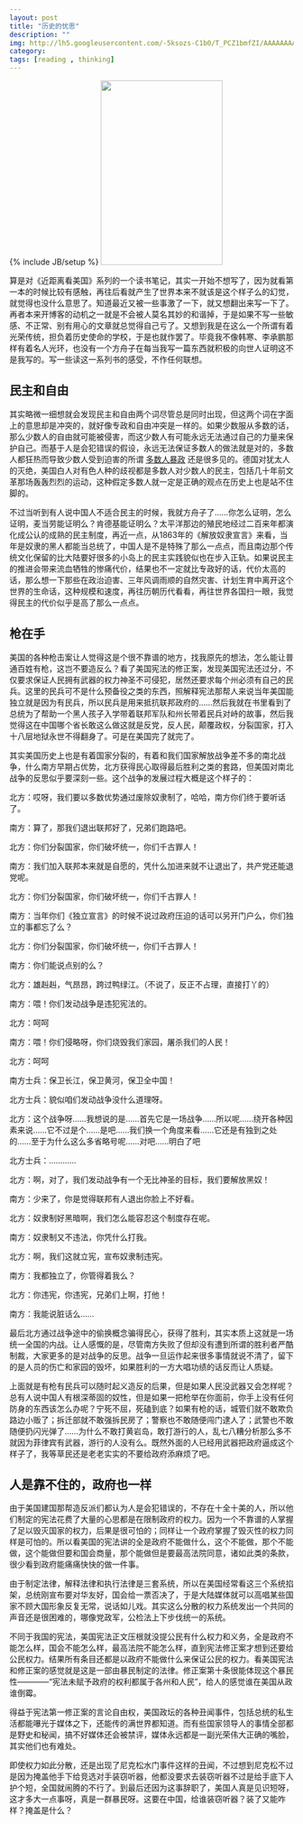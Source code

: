 ```yaml
---
layout: post
title: "历史的忧思"
description: ""
img: http://lh5.googleusercontent.com/-5ksozs-C1b0/T_PCZ1bmfZI/AAAAAAAAAUc/t1Rnu1XvwiE/s447/s1688308.jpg
category: 
tags: [reading , thinking]
---
```

{% include JB/setup %}
<img src="http://lh5.googleusercontent.com/-5ksozs-C1b0/T_PCZ1bmfZI/AAAAAAAAAUc/t1Rnu1XvwiE/s447/s1688308.jpg" alt="" style="height:327px;width:216px">
<p>
	算是对《近距离看美国》系列的一个读书笔记，其实一开始不想写了，因为就看第一本的时候比较有感触，再往后看就产生了世界本来不就该是这个样子么的幻觉，就觉得也没什么意思了。知道最近又被一些事激了一下，就又想翻出来写一下了。再者本来开博客的动机之一就是不会被人莫名其妙的和谐掉，于是如果不写一些敏感、不正常、别有用心的文章就总觉得自己亏了。又想到我是在这么一个所谓有着光荣传统，担负着历史使命的学校，于是也就作罢了。毕竟我不像韩寒、李承鹏那样有着名人光环，也没有一个方舟子在每当我写一篇东西就积极的向世人证明这不是我写的。写一些读这一系列书的感受，不作任何联想。
</p>
<h2>民主和自由</h2>
<p>
	其实略微一细想就会发现民主和自由两个词尽管总是同时出现，但这两个词在字面上的意思却是冲突的，就好像专政和自由冲突是一样的。如果少数服从多数的话，那么少数人的自由就可能被侵害，而这少数人有可能永远无法通过自己的力量来保护自己。而基于人是会犯错误的假设，永远无法保证多数人的做法就是对的，多数人都狂热而导致少数人受到迫害的所谓 <a href="http://zh.wikipedia.org/wiki/%E5%A4%9A%E6%95%B8%E4%BA%BA%E6%9A%B4%E6%94%BF">多数人暴政</a>		 还是很多见的。德国对犹太人的灭绝，美国白人对有色人种的歧视都是多数人对少数人的民主，包括几十年前文革那场轰轰烈烈的运动，这种假定多数人就一定是正确的观点在历史上也是站不住脚的。
</p>
<p>
	不过当听到有人说中国人不适合民主的时候，我就方舟子了……你怎么证明，怎么证明，麦当劳能证明么？肯德基能证明么？太平洋那边的殖民地经过二百来年都演化成公认的成熟的民主制度，再近一点，从1863年的《解放奴隶宣言》来看，当年是奴隶的黑人都能当总统了，中国人是不是特殊了那么一点点，而且南边那个传统文化保留的比大陆要好很多的小岛上的民主实践貌似也在步入正轨。如果说民主的推进会带来流血牺牲的惨痛代价，结果也不一定就比专政好的话，代价太高的话，那么想一下那些在政治迫害、三年风调雨顺的自然灾害、计划生育中离开这个世界的生命话，这种规模和速度，再往历朝历代看看，再往世界各国扫一眼，我觉得民主的代价似乎是高了那么一点点。
</p>
<h2>枪在手</h2>
<p>
	美国的各种枪击案让人觉得这是个很不靠谱的地方，找我原先的想法，怎么能让普通百姓有枪，这岂不要造反么？看了美国宪法的修正案，发现美国宪法还过分，不仅要求保证人民拥有武器的权力神圣不可侵犯，居然还要求每个州必须有自己的民兵。这里的民兵可不是什么预备役之类的东西，照解释宪法那帮人来说当年美国能独立就是因为有民兵，所以民兵是用来抵抗联邦政府的……然后我就在书里看到了总统为了帮助一个黑人孩子入学带着联邦军队和州长带着民兵对峙的故事，然后我觉得这在中国哪个省长敢这么做这就是反党，反人民，颠覆政权，分裂国家，打入十八层地狱永世不得翻身了。可是在美国完了就完了。
</p>
<p>
	其实美国历史上也是有着国家分裂的，有着和我们国家解放战争差不多的南北战争，什么南方早期占优势，北方获得民心取得最后胜利之类的套路，但美国对南北战争的反思似乎要深刻一些。这个战争的发展过程大概是这个样子的：
</p>
<p>
	北方：哎呀，我们要以多数优势通过废除奴隶制了，哈哈，南方你们终于要听话了。
</p>
<p>
	南方：算了，那我们退出联邦好了，兄弟们跑路吧。
</p>
<p>
	北方：你们分裂国家，你们破坏统一，你们千古罪人！
</p>
<p>
	南方：我们加入联邦本来就是自愿的，凭什么加进来就不让退出了，共产党还能退党呢。
</p>
<p>
	北方：你们分裂国家，你们破坏统一，你们千古罪人！
</p>
<p>
	南方：当年你们《独立宣言》的时候不说过政府压迫的话可以另开门户么，你们独立的事都忘了么？
</p>
<p>
	北方：你们分裂国家，你们破坏统一，你们千古罪人！
</p>
<p>
	南方：你们能说点别的么？
</p>
<p>
	北方：雄赳赳，气昂昂，跨过鸭绿江。（不说了，反正不占理，直接打丫的）
</p>
<p>
	南方：喂！你们发动战争是违犯宪法的。
</p>
<p>
	北方：呵呵
</p>
<p>
	南方：喂！你们侵略呀，你们烧毁我们家园，屠杀我们的人民！
</p>
<p>
	北方：呵呵
</p>
<p>
	南方士兵：保卫长江，保卫黄河，保卫全中国！
</p>
<p>
	北方士兵：貌似咱们发动战争没什么道理呀。
</p>
<p>
	北方：这个战争呀……我想说的是……首先它是一场战争……所以呢……绕开各种因素来说……它不过是个……是吧……我们换一个角度来看……它还是有独到之处的……至于为什么这么多省略号呢……对吧……明白了吧
</p>
<p>
	北方士兵：…………
</p>
<p>
	北方：啊，对了，我们发动战争有一个无比神圣的目标，我们要解放黑奴！
</p>
<p>
	南方：少来了，你是觉得联邦有人退出你脸上不好看。
</p>
<p>
	北方：奴隶制好黑暗啊，我们怎么能容忍这个制度存在呢。
</p>
<p>
	南方：奴隶制又不违法，你凭什么打我。
</p>
<p>
	北方：啊，我们这就立宪，宣布奴隶制违宪。
</p>
<p>
	南方：我都独立了，你管得着我么？
</p>
<p>
	北方：你违宪，你违宪，兄弟们上啊，打他！
</p>
<p>
	南方：我能说脏话么……
</p>
<p>
	最后北方通过战争途中的偷换概念骗得民心，获得了胜利，其实本质上这就是一场统一全国的内战。让人感慨的是，尽管南方失败了但却没有遭到所谓的胜利者严酷制裁，大家更多的是对战争的反思。战争一旦运作起来很多事情就说不清了，留下的是人员的伤亡和家园的毁坏，如果胜利的一方大唱功绩的话反而让人质疑。
</p>
<p>
	上面就是有枪有民兵可以随时起义造反的后果，但是如果人民没武器又会怎样呢？总有人说中国人有根深蒂固的奴性，但是如果一把枪举在你面前，你手上没有任何防身的东西该怎么办呢？宁死不屈，死磕到底？如果有枪的话，城管们就不敢欺负路边小贩了；拆迁部就不敢强拆民房了；警察也不敢随便闯门逮人了；武警也不敢随便扔闪光弹了……为什么不敢打黄岩岛，敢打游行的人，乱七八糟分析那么多不就因为菲律宾有武器，游行的人没有么。既然外面的人已经用武器把政府逼成这个样子了，我等草民还是老老实实的不要给政府添麻烦了吧。
</p>
<h2>人是靠不住的，政府也一样</h2>
<p>
	由于美国建国那帮造反派们都认为人是会犯错误的，不存在十全十美的人，所以他们制定的宪法花费了大量的心思都是在限制政府的权力。因为一个不靠谱的人掌握了足以毁灭国家的权力，后果是很可怕的；同样让一个政府掌握了毁灭性的权力同样是可怕的。所以看美国的宪法讲的全是政府不能做什么，这个不能做，那个不能做，这个能做但要和国会商量，那个能做但是要最高法院同意，诸如此类的条款，很少看到政府能痛痛快快的做一件事。
</p>
<p>由于制定法律，解释法律和执行法律是三套系统，所以在美国经常看这三个系统掐架，总统刚宣布要对华友好，国会给一票否决了，于是大陆媒体就可以高唱某些国家不顾大国形象反复无常，说话如儿戏。其实这么分散的权力系统发出一个共同的声音还是很困难的，哪像党政军，公检法上下步伐统一的系统。</p>

<p>
	不同于我国的宪法，美国宪法正文压根就没提公民有什么权力和义务，全是政府不能怎么样，国会不能怎么样，最高法院不能怎么样，直到宪法修正案才想到还要给公民权力。结果所有条目还都是以政府不能做什么来保证公民的权力。看美国宪法和修正案的感觉就是这是一部由暴民制定的法律。修正案第十条很能体现这个暴民性————“宪法未赋予政府的权利都属于各州和人民”，给人的感觉谁在美国从政谁倒霉。
</p>
<p>
	得益于宪法第一修正案的言论自由权，美国政坛的各种丑闻事件，包括总统的私生活都能嚗光于媒体之下，还能传的满世界都知道。而有些国家领导人的事情全部都是野史和秘闻，搞不好媒体还会被禁评，媒体永远都是一副光荣伟大正确的嘴脸，其实他们也有难处。
</p>
<p>
	即使权力如此分散，还是出现了尼克松水门事件这样的丑闻，不过想到尼克松不过是因为掩盖他手下给竞选对手装窃听器，他都没要求去装窃听器不过是给手底下人护个短，全国就闹腾的不行了。到最后还因为这事辞职了，美国人真是见识短呀，这才多大一点事呀，真是一群暴民呀。这要在中国，给谁装窃听器？装了又能咋样？掩盖是什么？
</p>
